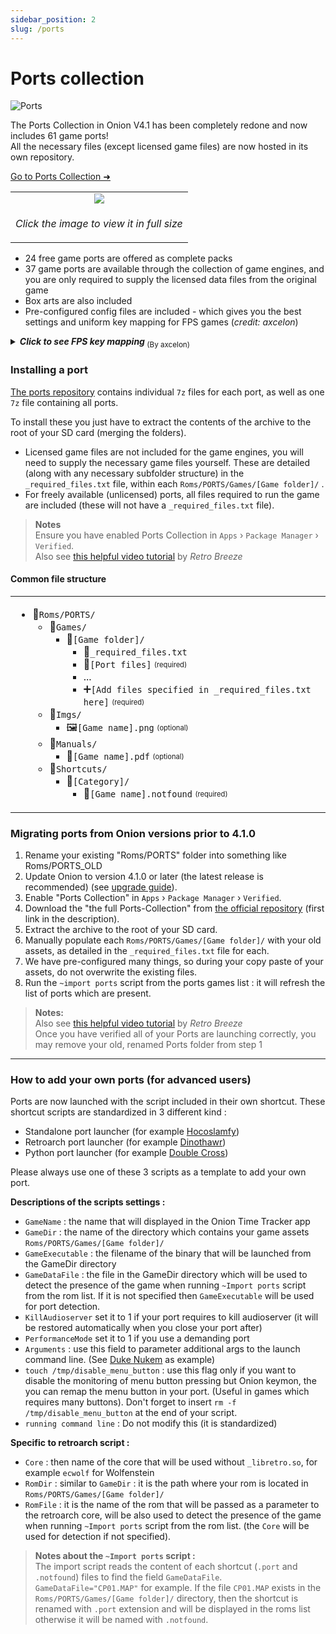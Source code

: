 ```yaml
---
sidebar_position: 2
slug: /ports
---
```



# Ports collection


![Ports](https://user-images.githubusercontent.com/98862735/177056415-02a5f05e-7e95-4184-900a-c0e7945d9207.png)


The Ports Collection in Onion V4.1 has been completely redone and now includes 61 game ports!  
All the necessary files (except licensed game files) are now hosted in its own repository.

[Go to Ports Collection ➜](https://github.com/OnionUI/Ports-Collection)


<table align="center"><tr>
<td align="center"><a href="https://user-images.githubusercontent.com/44569252/227540219-bf2734a3-9686-45d9-a32e-6ad20aa56d07.png"><img src="https://user-images.githubusercontent.com/44569252/227540283-5551c998-7bc9-4a89-af96-ac7a3de7db98.png" /></a></td>
</tr><tr>
<td align="center" valign="top"><p><i>Click the image to view it in full size</i></p></td>
</tr></table>


- 24 free game ports are offered as complete packs
- 37 game ports are available through the collection of game engines, and you are only required to supply the licensed data files from the original game
- Box arts are also included
- Pre-configured config files are included - which gives you the best settings and uniform key mapping for FPS games (*credit: axcelon*)

<details>
<summary><i><b>Click to see FPS key mapping</b></i><sub> (By axcelon)</sub></summary> 
<table><td>

```
Generic Layout:
===============
L1                                    R1
Strafe left                           Strafe right                           
L2                                    R2
Previous weapon                           Next weapon


            ↑                                    X
       Move forward                           Interact

   ←                  →                  Y                  A
Turn left         Turn right         Shoot          Jump/Strafe/etc.

            ↓                                    B
        Move backward                            Run


         Select                              Start
         Map/other                           Pause

                           Menu
                           Quick switcher


-------------------------------------------------------------------------------------


Quake Layout:
=============
L1                                    R1
Strafe left                           Strafe right                           
L2                                    R2
Look up                                    Look down


            ↑                                    X
        Move forward                           Freelook

    ←                  →                Y                  A
 Turn left         Turn right         Shoot           Change weapon

            ↓                                    B
       Move backward                            Jump


         Select                                    Start
         Walk toggle                               Pause

                           Menu
                       Quick switcher

-------------------------------------------------------------------------------------


Duke3D Layout:
==============
L1                                    R1
Strafe left                           Strafe right                           
ALT
Map
L2                                    R2
Last weapon used                  Quick kick

ALT
Use inventory

            ↑                                    X
         Move forward                           Interact
         ALT                                    ALT
         Inventory right                        Aim up
   ←                  →                  Y                  A
   Turn left         Turn right         Shoot                  Crouch
   ALT                  ALT             ALT                  
   Prev. weapon         Next weapon     Center view
            ↓                                    B
        Move backward                           Jump
        ALT                                     ALT
        Inventory left                          Aim down


        Select                                    Start
       Modifier (ALT)                           Quickturn

                           Menu
                           Pause

```


<img src="https://user-images.githubusercontent.com/44569252/189995592-9d9e4702-e237-40a2-a0b7-b5e4578f0d7d.png" />
</td></table>
</details>


### Installing a port

[The ports repository](https://github.com/OnionUI/Ports-Collection) contains individual `7z` files for each port, as well as one `7z` file containing all ports.

To install these you just have to extract the contents of the archive to the root of your SD card (merging the folders).

* Licensed game files are not included for the game engines, you will need to supply the necessary game files yourself. These are detailed (along with any necessary subfolder structure) in the `_required_files.txt` file, within each `Roms/PORTS/Games/[Game folder]/` .  
* For freely available (unlicensed) ports, all files required to run the game are included (these will not have a `_required_files.txt` file).  

> **Notes**  
> Ensure you have enabled Ports Collection in `Apps` › `Package Manager` › `Verified`.   
> Also see [this helpful video tutorial](https://www.youtube.com/watch?v=ifBQ-1KC570) by _Retro Breeze_  


#### Common file structure

<table><td>

- 📁`Roms/PORTS/`
  - 📁`Games/`
    - 📁`[Game folder]/`
      - 📄`_required_files.txt`
      - 🎁`[Port files]` <sub><sup>(required)</sup></sub>
      - ...
      - ➕`[Add files specified in _required_files.txt here]` <sub><sup>(required)</sup></sub>
  - 📁`Imgs/`
    - 🖼️`[Game name].png` <sub><sup>(optional)</sup></sub>
  - 📁`Manuals/`
    - 📖`[Game name].pdf` <sub><sup>(optional)</sup></sub>
  - 📁`Shortcuts/`
    - 📁`[Category]/`
      - 📄`[Game name].notfound` <sub><sup>(required)</sup></sub>

</td></table>



### Migrating ports from Onion versions prior to 4.1.0

1. Rename your existing "Roms/PORTS" folder into something like Roms/PORTS_OLD  
2. Update Onion to version 4.1.0 or later (the latest release is recommended) (see [upgrade guide](installation#upgrading-from-stock-or-onion)).  
3. Enable "Ports Collection" in `Apps` › `Package Manager` › `Verified`.  
4. Download the "the full Ports-Collection" from [the official repository](https://github.com/OnionUI/Ports-Collection) (first link in the description).  
5. Extract the archive to the root of your SD card.  
6. Manually populate each `Roms/PORTS/Games/[Game folder]/` with your old assets, as detailed in the `_required_files.txt` file for each.  
7. We have pre-configured many things, so during your copy paste of your assets, do not overwrite the existing files.  
8. Run the `~import ports` script from the ports games list : it will refresh the list of ports which are present.  

> **Notes:**  
> Also see [this helpful video tutorial](https://www.youtube.com/watch?v=ifBQ-1KC570) by _Retro Breeze_  
> Once you have verified all of your Ports are launching correctly, you may remove your old, renamed Ports folder from step 1   
  
  
***
  

### How to add your own ports (for advanced users)  

Ports are now launched with the script included in their own shortcut.
These shortcut scripts are standardized in 3 different kind : 
* Standalone port launcher (for example [Hocoslamfy](https://github.com/OnionUI/Ports-Collection/blob/main/Hocoslamfy/Roms/PORTS/Shortcuts/Reflex/Hocoslamfy.notfound))
* Retroarch port launcher (for example [Dinothawr](https://github.com/OnionUI/Ports-Collection/blob/main/Dinothawr/Roms/PORTS/Shortcuts/Puzzle%20games/Dinothawr.notfound))
* Python port launcher (for example [Double Cross](https://github.com/OnionUI/Ports-Collection/blob/main/Double%20Cross%20v.2.0%20(PyGame)/Roms/PORTS/Shortcuts/Puzzle%20games/Double%20Cross%20v.2.0%20(PyGame).notfound))

Please always use one of these 3 scripts as a template to add your own port.


**Descriptions of the scripts settings :**

 * `GameName` : the name that will displayed in the Onion Time Tracker app  
 * `GameDir` : the name of the directory which contains your game assets `Roms/PORTS/Games/[Game folder]/`  
 * `GameExecutable` : the filename of the binary that will be launched from the GameDir directory  
 * `GameDataFile` : the file in the GameDir directory which will be used to detect the presence of the game when running `~Import ports` script from the rom list. If it is not specified then `GameExecutable` will be used for port detection.  
 * `KillAudioserver` set it to 1 if your port requires to kill audioserver (it will be restored automatically when you close your port after)  
 * `PerformanceMode` set it to 1 if you use a demanding port  
 * `Arguments` : use this field to parameter additional args to the launch command line. (See [Duke Nukem](https://github.com/OnionUI/Ports-Collection/blob/main/Duke%20nukem%203D%20(eduke32)/Roms/PORTS/Shortcuts/FPS%20-%20Duke%20Collection%20(eduke32)/Duke%20nukem%203D%20(eduke32).notfound) as example)  
 * `touch /tmp/disable_menu_button` : use this flag only if you want to disable the monitoring of menu button pressing but Onion keymon, the you can remap the menu button in your port. (Useful in games which requires many buttons). Don't forget to insert `rm -f /tmp/disable_menu_button` at the end of your script.  
 * `running command line` : Do not modify this (it is standardized)   


**Specific to retroarch script :**

 * `Core` : then name of the core that will be used without `_libretro.so`, for example `ecwolf` for Wolfenstein  
 * `RomDir` : similar to `GameDir` : it is the path where your rom is located in `Roms/PORTS/Games/[Game folder]/`  
 * `RomFile` : it is the name of the rom that will be passed as a parameter to the retroarch core, will be also used to detect the presence of the game when running `~Import ports` script from the rom list. (the `Core` will be used for detection if not specified).  


> **Notes about the `~Import ports` script :**  
> The import script reads the content of each shortcut (`.port` and `.notfound`) files to find the field `GameDataFile`.  
> `GameDataFile="CP01.MAP"` for example. If the file `CP01.MAP` exists in the `Roms/PORTS/Games/[Game folder]/` directory, then the shortcut is renamed with `.port` extension and will be displayed in the roms list otherwise it will be named with `.notfound`.  

